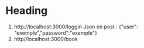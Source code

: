 Heading
=======

 1. http://localhost:3000/loggin
	  Json en post : {"user": "exemple","password":"exemple"}
 2. http//localhost:3000/book
	 

    